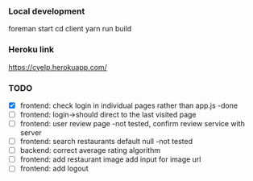 ### Local development
foreman start 
cd client
yarn run build

### Heroku link
https://cyelp.herokuapp.com/


### TODO
- [x] frontend: check login in individual pages rather than app.js -done
- [ ] frontend: login->should direct to the last visited page 
- [ ] frontend: user review page -not tested, confirm review service with server 
- [ ] frontend: search restaurants default null -not tested
- [ ] backend: correct average rating algorithm
- [ ] frontend: add restaurant image add input for image url
- [ ] frontend: add logout
